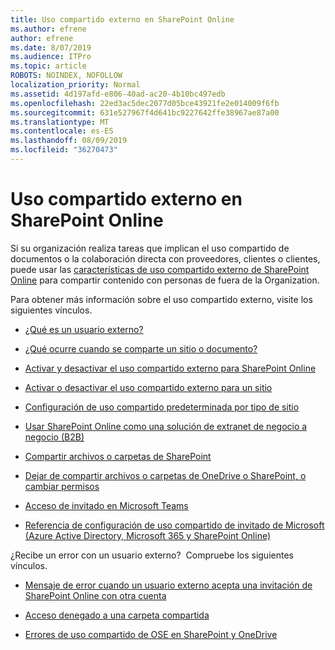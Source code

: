 ```yaml
---
title: Uso compartido externo en SharePoint Online
ms.author: efrene
author: efrene
ms.date: 8/07/2019
ms.audience: ITPro
ms.topic: article
ROBOTS: NOINDEX, NOFOLLOW
localization_priority: Normal
ms.assetid: 4d197afd-e806-40ad-ac20-4b10bc497edb
ms.openlocfilehash: 22ed3ac5dec2077d05bce43921fe2e014009f6fb
ms.sourcegitcommit: 631e527967f4d641bc9227642ffe38967ae87a00
ms.translationtype: MT
ms.contentlocale: es-ES
ms.lasthandoff: 08/09/2019
ms.locfileid: "36270473"
---
```

# <a name="external-sharing-in-sharepoint-online"></a>Uso compartido externo en SharePoint Online

Si su organización realiza tareas que implican el uso compartido de documentos o la colaboración directa con proveedores, clientes o clientes, puede usar las [características de uso compartido externo de SharePoint Online](https://docs.microsoft.com/sharepoint/external-sharing-overview) para compartir contenido con personas de fuera de la Organization.

Para obtener más información sobre el uso compartido externo, visite los siguientes vínculos.

- [¿Qué es un usuario externo?](https://docs.microsoft.com/sharepoint/external-sharing-overview#what-is-an-external-user)

- [¿Qué ocurre cuando se comparte un sitio o documento?](https://docs.microsoft.com/sharepoint/external-sharing-overview#what-happens-when-i-share-a-site-or-document)


- [Activar y desactivar el uso compartido externo para SharePoint Online](https://docs.microsoft.com/sharepoint/turn-external-sharing-on-or-off)

- [Activar o desactivar el uso compartido externo para un sitio](https://docs.microsoft.com/sharepoint/change-external-sharing-site)

- [Configuración de uso compartido predeterminada por tipo de sitio](https://docs.microsoft.com/Office365/Enterprise/microsoft-365-guest-settings#sharepoint-site-level)

- [Usar SharePoint Online como una solución de extranet de negocio a negocio (B2B)](https://docs.microsoft.com/sharepoint/create-b2b-extranet)

- [Compartir archivos o carpetas de SharePoint](https://support.office.com/article/share-sharepoint-files-or-folders-1fe37332-0f9a-4719-970e-d2578da4941c)

- [Dejar de compartir archivos o carpetas de OneDrive o SharePoint, o cambiar permisos](https://support.office.com/article/stop-sharing-onedrive-or-sharepoint-files-or-folders-or-change-permissions-0a36470f-d7fe-40a0-bd74-0ac6c1e13323?ui=en-US&amp;rs=en-US&amp;ad=US)

- [Acceso de invitado en Microsoft Teams](https://docs.microsoft.com/MicrosoftTeams/guest-access)

- [Referencia de configuración de uso compartido de invitado de Microsoft (Azure Active Directory, Microsoft 365 y SharePoint Online)](https://docs.microsoft.com/Office365/Enterprise/microsoft-365-guest-settings) 



¿Recibe un error con un usuario externo? &nbsp;Compruebe los siguientes vínculos.

- [Mensaje de error cuando un usuario externo acepta una invitación de SharePoint Online con otra cuenta](https://support.office.com/article/Error-message-when-an-external-user-accepts-a-SharePoint-Online-invitation-by-using-another-account-f0d34413-ea7c-42c7-a485-c4e5d421e5f0- )

- [Acceso denegado a una carpeta compartida](https://support.office.com/article/users-can-t-access-a-shared-folder-in-sharepoint-online-b5923bcb-a944-44c4-96c5-6312377040de)

- [Errores de uso compartido de OSE en SharePoint y OneDrive](https://docs.microsoft.com/sharepoint/sharepoint-onedrive-error-message)

